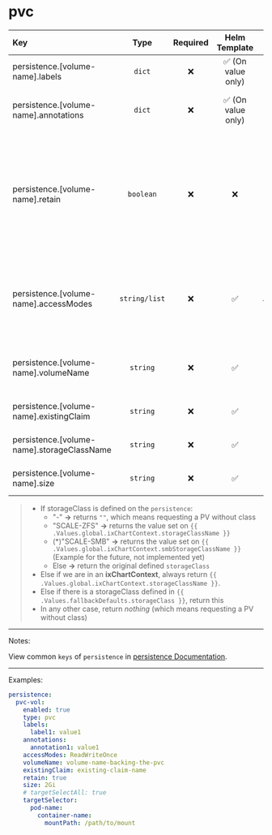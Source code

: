 # pvc

| Key                                        |     Type      | Required |   Helm Template    |                        Default                         | Description                                                                                                                      |
| :----------------------------------------- | :-----------: | :------: | :----------------: | :----------------------------------------------------: | :------------------------------------------------------------------------------------------------------------------------------- |
| persistence.[volume-name].labels           |    `dict`     |    ❌    | ✅ (On value only) |                          `{}`                          | Additional labels for persistence                                                                                                |
| persistence.[volume-name].annotations      |    `dict`     |    ❌    | ✅ (On value only) |                          `{}`                          | Additional annotations for persistence                                                                                           |
| persistence.[volume-name].retain           |   `boolean`   |    ❌    |         ❌         |   `{{ .Values.global.fallbackDefaults.pvcRetain }}`    | Define wether the to add helm annotation to retain resource on uninstall (Middleware should also retain it when deleting the NS) |
| persistence.[volume-name].accessModes      | `string/list` |    ❌    |         ✅         | `{{ .Values.global.fallbackDefaults.pvcAccessModes }}` | Define the accessModes of the PVC, if it's single can be defined as a string, multiple as a list                                 |
| persistence.[volume-name].volumeName       |   `string`    |    ❌    |         ✅         |                                                        | Define the volumeName of a PV, backing the claim                                                                                 |
| persistence.[volume-name].existingClaim    |   `string`    |    ❌    |         ✅         |                                                        | Define an existing claim to use                                                                                                  |
| persistence.[volume-name].storageClassName |   `string`    |    ❌    |         ✅         |                       See bellow                       | Define an existing claim to use                                                                                                  |
| persistence.[volume-name].size             |   `string`    |    ❌    |         ✅         |    `{{ .Values.global.fallbackDefaults.pvcSize }}`     | Define the size of the PVC                                                                                                       |

> - If storageClass is defined on the `persistence`:
>   - "-" **->** returns `""`, which means requesting a PV without class
>   - "SCALE-ZFS" **->** returns the value set on `{{ .Values.global.ixChartContext.storageClassName }}`
>   - (\*)"SCALE-SMB" **->** returns the value set on `{{ .Values.global.ixChartContext.smbStorageClassName }}` (Example for the future, not implemented yet)
>   - Else **->** return the original defined `storageClass`
> - Else if we are in an **ixChartContext**, always return `{{ .Values.global.ixChartContext.storageClassName }}`.
> - Else if there is a storageClass defined in `{{ .Values.fallbackDefaults.storageClass }}`, return this
> - In any other case, return _nothing_ (which means requesting a PV without class)

---

Notes:

View common `keys` of `persistence` in [persistence Documentation](README.md).

---

Examples:

```yaml
persistence:
  pvc-vol:
    enabled: true
    type: pvc
    labels:
      label1: value1
    annotations:
      annotation1: value1
    accessModes: ReadWriteOnce
    volumeName: volume-name-backing-the-pvc
    existingClaim: existing-claim-name
    retain: true
    size: 2Gi
    # targetSelectAll: true
    targetSelector:
      pod-name:
        container-name:
          mountPath: /path/to/mount
```
